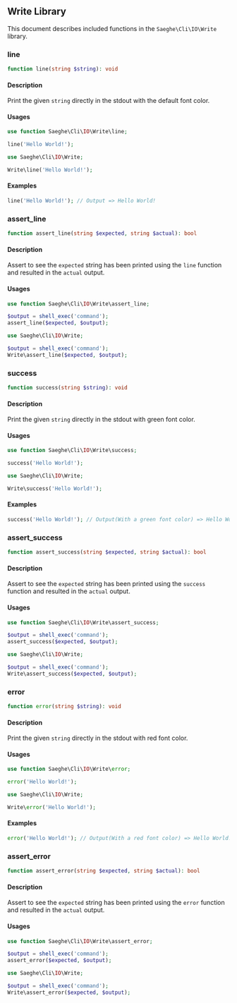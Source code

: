 ## Write Library

This document describes included functions in the `Saeghe\Cli\IO\Write` library.

### line

```php
function line(string $string): void
```

#### Description

Print the given `string` directly in the stdout with the default font color.

#### Usages

```php
use function Saeghe\Cli\IO\Write\line;

line('Hello World!');
```

```php
use Saeghe\Cli\IO\Write;

Write\line('Hello World!');
```

#### Examples

```php
line('Hello World!'); // Output => Hello World! 
```

### assert_line

```php
function assert_line(string $expected, string $actual): bool
```

#### Description

Assert to see the `expected` string has been printed using the `line` function and resulted in the `actual` output.

#### Usages

```php
use function Saeghe\Cli\IO\Write\assert_line;

$output = shell_exec('command');
assert_line($expected, $output);
```

```php
use Saeghe\Cli\IO\Write;

$output = shell_exec('command');
Write\assert_line($expected, $output);
```

### success

```php
function success(string $string): void
```

#### Description

Print the given `string` directly in the stdout with green font color.

#### Usages

```php
use function Saeghe\Cli\IO\Write\success;

success('Hello World!');
```

```php
use Saeghe\Cli\IO\Write;

Write\success('Hello World!');
```

#### Examples

```php
success('Hello World!'); // Output(With a green font color) => Hello World!
```

### assert_success

```php
function assert_success(string $expected, string $actual): bool
```

#### Description

Assert to see the `expected` string has been printed using the `success` function and resulted in the `actual` output.

#### Usages

```php
use function Saeghe\Cli\IO\Write\assert_success;

$output = shell_exec('command');
assert_success($expected, $output);
```

```php
use Saeghe\Cli\IO\Write;

$output = shell_exec('command');
Write\assert_success($expected, $output);
```

### error

```php
function error(string $string): void
```

#### Description

Print the given `string` directly in the stdout with red font color.

#### Usages

```php
use function Saeghe\Cli\IO\Write\error;

error('Hello World!');
```

```php
use Saeghe\Cli\IO\Write;

Write\error('Hello World!');
```

#### Examples

```php
error('Hello World!'); // Output(With a red font color) => Hello World!
```

### assert_error

```php
function assert_error(string $expected, string $actual): bool
```

#### Description

Assert to see the `expected` string has been printed using the `error` function and resulted in the `actual` output.

#### Usages

```php
use function Saeghe\Cli\IO\Write\assert_error;

$output = shell_exec('command');
assert_error($expected, $output);
```

```php
use Saeghe\Cli\IO\Write;

$output = shell_exec('command');
Write\assert_error($expected, $output);
```
